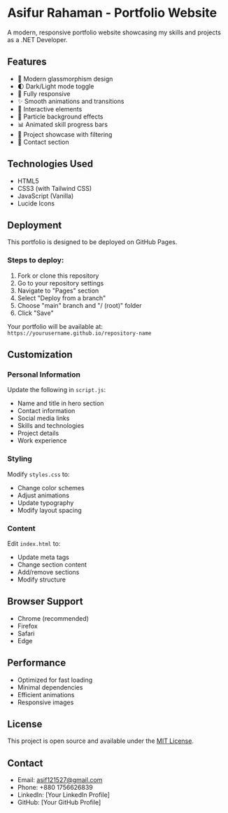 # Asifur Rahaman - Portfolio Website

A modern, responsive portfolio website showcasing my skills and projects as a .NET Developer.

## Features

- 🎨 Modern glassmorphism design
- 🌓 Dark/Light mode toggle
- 📱 Fully responsive
- ✨ Smooth animations and transitions
- 🚀 Interactive elements
- 💫 Particle background effects
- 📊 Animated skill progress bars
- 🎯 Project showcase with filtering
- 📧 Contact section

## Technologies Used

- HTML5
- CSS3 (with Tailwind CSS)
- JavaScript (Vanilla)
- Lucide Icons

## Deployment

This portfolio is designed to be deployed on GitHub Pages.

### Steps to deploy:

1. Fork or clone this repository
2. Go to your repository settings
3. Navigate to "Pages" section
4. Select "Deploy from a branch"
5. Choose "main" branch and "/ (root)" folder
6. Click "Save"

Your portfolio will be available at: `https://yourusername.github.io/repository-name`

## Customization

### Personal Information
Update the following in `script.js`:
- Name and title in hero section
- Contact information
- Social media links
- Skills and technologies
- Project details
- Work experience

### Styling
Modify `styles.css` to:
- Change color schemes
- Adjust animations
- Update typography
- Modify layout spacing

### Content
Edit `index.html` to:
- Update meta tags
- Change section content
- Add/remove sections
- Modify structure

## Browser Support

- Chrome (recommended)
- Firefox
- Safari
- Edge

## Performance

- Optimized for fast loading
- Minimal dependencies
- Efficient animations
- Responsive images

## License

This project is open source and available under the [MIT License](LICENSE).

## Contact

- Email: asif121527@gmail.com
- Phone: +880 1756626839
- LinkedIn: [Your LinkedIn Profile]
- GitHub: [Your GitHub Profile]
